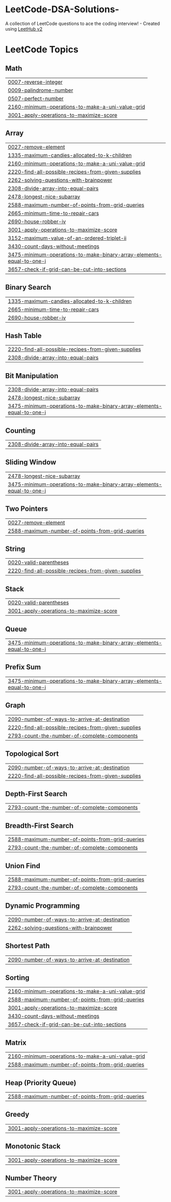 # LeetCode-DSA-Solutions-
A collection of LeetCode questions to ace the coding interview! - Created using [LeetHub v2](https://github.com/arunbhardwaj/LeetHub-2.0)

<!---LeetCode Topics Start-->
# LeetCode Topics
## Math
|  |
| ------- |
| [0007-reverse-integer](https://github.com/pranavv00/LeetCode-DSA-Solutions-/tree/master/0007-reverse-integer) |
| [0009-palindrome-number](https://github.com/pranavv00/LeetCode-DSA-Solutions-/tree/master/0009-palindrome-number) |
| [0507-perfect-number](https://github.com/pranavv00/LeetCode-DSA-Solutions-/tree/master/0507-perfect-number) |
| [2160-minimum-operations-to-make-a-uni-value-grid](https://github.com/pranavv00/LeetCode-DSA-Solutions-/tree/master/2160-minimum-operations-to-make-a-uni-value-grid) |
| [3001-apply-operations-to-maximize-score](https://github.com/pranavv00/LeetCode-DSA-Solutions-/tree/master/3001-apply-operations-to-maximize-score) |
## Array
|  |
| ------- |
| [0027-remove-element](https://github.com/pranavv00/LeetCode-DSA-Solutions-/tree/master/0027-remove-element) |
| [1335-maximum-candies-allocated-to-k-children](https://github.com/pranavv00/LeetCode-DSA-Solutions-/tree/master/1335-maximum-candies-allocated-to-k-children) |
| [2160-minimum-operations-to-make-a-uni-value-grid](https://github.com/pranavv00/LeetCode-DSA-Solutions-/tree/master/2160-minimum-operations-to-make-a-uni-value-grid) |
| [2220-find-all-possible-recipes-from-given-supplies](https://github.com/pranavv00/LeetCode-DSA-Solutions-/tree/master/2220-find-all-possible-recipes-from-given-supplies) |
| [2262-solving-questions-with-brainpower](https://github.com/pranavv00/LeetCode-DSA-Solutions-/tree/master/2262-solving-questions-with-brainpower) |
| [2308-divide-array-into-equal-pairs](https://github.com/pranavv00/LeetCode-DSA-Solutions-/tree/master/2308-divide-array-into-equal-pairs) |
| [2478-longest-nice-subarray](https://github.com/pranavv00/LeetCode-DSA-Solutions-/tree/master/2478-longest-nice-subarray) |
| [2588-maximum-number-of-points-from-grid-queries](https://github.com/pranavv00/LeetCode-DSA-Solutions-/tree/master/2588-maximum-number-of-points-from-grid-queries) |
| [2665-minimum-time-to-repair-cars](https://github.com/pranavv00/LeetCode-DSA-Solutions-/tree/master/2665-minimum-time-to-repair-cars) |
| [2690-house-robber-iv](https://github.com/pranavv00/LeetCode-DSA-Solutions-/tree/master/2690-house-robber-iv) |
| [3001-apply-operations-to-maximize-score](https://github.com/pranavv00/LeetCode-DSA-Solutions-/tree/master/3001-apply-operations-to-maximize-score) |
| [3152-maximum-value-of-an-ordered-triplet-ii](https://github.com/pranavv00/LeetCode-DSA-Solutions-/tree/master/3152-maximum-value-of-an-ordered-triplet-ii) |
| [3430-count-days-without-meetings](https://github.com/pranavv00/LeetCode-DSA-Solutions-/tree/master/3430-count-days-without-meetings) |
| [3475-minimum-operations-to-make-binary-array-elements-equal-to-one-i](https://github.com/pranavv00/LeetCode-DSA-Solutions-/tree/master/3475-minimum-operations-to-make-binary-array-elements-equal-to-one-i) |
| [3657-check-if-grid-can-be-cut-into-sections](https://github.com/pranavv00/LeetCode-DSA-Solutions-/tree/master/3657-check-if-grid-can-be-cut-into-sections) |
## Binary Search
|  |
| ------- |
| [1335-maximum-candies-allocated-to-k-children](https://github.com/pranavv00/LeetCode-DSA-Solutions-/tree/master/1335-maximum-candies-allocated-to-k-children) |
| [2665-minimum-time-to-repair-cars](https://github.com/pranavv00/LeetCode-DSA-Solutions-/tree/master/2665-minimum-time-to-repair-cars) |
| [2690-house-robber-iv](https://github.com/pranavv00/LeetCode-DSA-Solutions-/tree/master/2690-house-robber-iv) |
## Hash Table
|  |
| ------- |
| [2220-find-all-possible-recipes-from-given-supplies](https://github.com/pranavv00/LeetCode-DSA-Solutions-/tree/master/2220-find-all-possible-recipes-from-given-supplies) |
| [2308-divide-array-into-equal-pairs](https://github.com/pranavv00/LeetCode-DSA-Solutions-/tree/master/2308-divide-array-into-equal-pairs) |
## Bit Manipulation
|  |
| ------- |
| [2308-divide-array-into-equal-pairs](https://github.com/pranavv00/LeetCode-DSA-Solutions-/tree/master/2308-divide-array-into-equal-pairs) |
| [2478-longest-nice-subarray](https://github.com/pranavv00/LeetCode-DSA-Solutions-/tree/master/2478-longest-nice-subarray) |
| [3475-minimum-operations-to-make-binary-array-elements-equal-to-one-i](https://github.com/pranavv00/LeetCode-DSA-Solutions-/tree/master/3475-minimum-operations-to-make-binary-array-elements-equal-to-one-i) |
## Counting
|  |
| ------- |
| [2308-divide-array-into-equal-pairs](https://github.com/pranavv00/LeetCode-DSA-Solutions-/tree/master/2308-divide-array-into-equal-pairs) |
## Sliding Window
|  |
| ------- |
| [2478-longest-nice-subarray](https://github.com/pranavv00/LeetCode-DSA-Solutions-/tree/master/2478-longest-nice-subarray) |
| [3475-minimum-operations-to-make-binary-array-elements-equal-to-one-i](https://github.com/pranavv00/LeetCode-DSA-Solutions-/tree/master/3475-minimum-operations-to-make-binary-array-elements-equal-to-one-i) |
## Two Pointers
|  |
| ------- |
| [0027-remove-element](https://github.com/pranavv00/LeetCode-DSA-Solutions-/tree/master/0027-remove-element) |
| [2588-maximum-number-of-points-from-grid-queries](https://github.com/pranavv00/LeetCode-DSA-Solutions-/tree/master/2588-maximum-number-of-points-from-grid-queries) |
## String
|  |
| ------- |
| [0020-valid-parentheses](https://github.com/pranavv00/LeetCode-DSA-Solutions-/tree/master/0020-valid-parentheses) |
| [2220-find-all-possible-recipes-from-given-supplies](https://github.com/pranavv00/LeetCode-DSA-Solutions-/tree/master/2220-find-all-possible-recipes-from-given-supplies) |
## Stack
|  |
| ------- |
| [0020-valid-parentheses](https://github.com/pranavv00/LeetCode-DSA-Solutions-/tree/master/0020-valid-parentheses) |
| [3001-apply-operations-to-maximize-score](https://github.com/pranavv00/LeetCode-DSA-Solutions-/tree/master/3001-apply-operations-to-maximize-score) |
## Queue
|  |
| ------- |
| [3475-minimum-operations-to-make-binary-array-elements-equal-to-one-i](https://github.com/pranavv00/LeetCode-DSA-Solutions-/tree/master/3475-minimum-operations-to-make-binary-array-elements-equal-to-one-i) |
## Prefix Sum
|  |
| ------- |
| [3475-minimum-operations-to-make-binary-array-elements-equal-to-one-i](https://github.com/pranavv00/LeetCode-DSA-Solutions-/tree/master/3475-minimum-operations-to-make-binary-array-elements-equal-to-one-i) |
## Graph
|  |
| ------- |
| [2090-number-of-ways-to-arrive-at-destination](https://github.com/pranavv00/LeetCode-DSA-Solutions-/tree/master/2090-number-of-ways-to-arrive-at-destination) |
| [2220-find-all-possible-recipes-from-given-supplies](https://github.com/pranavv00/LeetCode-DSA-Solutions-/tree/master/2220-find-all-possible-recipes-from-given-supplies) |
| [2793-count-the-number-of-complete-components](https://github.com/pranavv00/LeetCode-DSA-Solutions-/tree/master/2793-count-the-number-of-complete-components) |
## Topological Sort
|  |
| ------- |
| [2090-number-of-ways-to-arrive-at-destination](https://github.com/pranavv00/LeetCode-DSA-Solutions-/tree/master/2090-number-of-ways-to-arrive-at-destination) |
| [2220-find-all-possible-recipes-from-given-supplies](https://github.com/pranavv00/LeetCode-DSA-Solutions-/tree/master/2220-find-all-possible-recipes-from-given-supplies) |
## Depth-First Search
|  |
| ------- |
| [2793-count-the-number-of-complete-components](https://github.com/pranavv00/LeetCode-DSA-Solutions-/tree/master/2793-count-the-number-of-complete-components) |
## Breadth-First Search
|  |
| ------- |
| [2588-maximum-number-of-points-from-grid-queries](https://github.com/pranavv00/LeetCode-DSA-Solutions-/tree/master/2588-maximum-number-of-points-from-grid-queries) |
| [2793-count-the-number-of-complete-components](https://github.com/pranavv00/LeetCode-DSA-Solutions-/tree/master/2793-count-the-number-of-complete-components) |
## Union Find
|  |
| ------- |
| [2588-maximum-number-of-points-from-grid-queries](https://github.com/pranavv00/LeetCode-DSA-Solutions-/tree/master/2588-maximum-number-of-points-from-grid-queries) |
| [2793-count-the-number-of-complete-components](https://github.com/pranavv00/LeetCode-DSA-Solutions-/tree/master/2793-count-the-number-of-complete-components) |
## Dynamic Programming
|  |
| ------- |
| [2090-number-of-ways-to-arrive-at-destination](https://github.com/pranavv00/LeetCode-DSA-Solutions-/tree/master/2090-number-of-ways-to-arrive-at-destination) |
| [2262-solving-questions-with-brainpower](https://github.com/pranavv00/LeetCode-DSA-Solutions-/tree/master/2262-solving-questions-with-brainpower) |
## Shortest Path
|  |
| ------- |
| [2090-number-of-ways-to-arrive-at-destination](https://github.com/pranavv00/LeetCode-DSA-Solutions-/tree/master/2090-number-of-ways-to-arrive-at-destination) |
## Sorting
|  |
| ------- |
| [2160-minimum-operations-to-make-a-uni-value-grid](https://github.com/pranavv00/LeetCode-DSA-Solutions-/tree/master/2160-minimum-operations-to-make-a-uni-value-grid) |
| [2588-maximum-number-of-points-from-grid-queries](https://github.com/pranavv00/LeetCode-DSA-Solutions-/tree/master/2588-maximum-number-of-points-from-grid-queries) |
| [3001-apply-operations-to-maximize-score](https://github.com/pranavv00/LeetCode-DSA-Solutions-/tree/master/3001-apply-operations-to-maximize-score) |
| [3430-count-days-without-meetings](https://github.com/pranavv00/LeetCode-DSA-Solutions-/tree/master/3430-count-days-without-meetings) |
| [3657-check-if-grid-can-be-cut-into-sections](https://github.com/pranavv00/LeetCode-DSA-Solutions-/tree/master/3657-check-if-grid-can-be-cut-into-sections) |
## Matrix
|  |
| ------- |
| [2160-minimum-operations-to-make-a-uni-value-grid](https://github.com/pranavv00/LeetCode-DSA-Solutions-/tree/master/2160-minimum-operations-to-make-a-uni-value-grid) |
| [2588-maximum-number-of-points-from-grid-queries](https://github.com/pranavv00/LeetCode-DSA-Solutions-/tree/master/2588-maximum-number-of-points-from-grid-queries) |
## Heap (Priority Queue)
|  |
| ------- |
| [2588-maximum-number-of-points-from-grid-queries](https://github.com/pranavv00/LeetCode-DSA-Solutions-/tree/master/2588-maximum-number-of-points-from-grid-queries) |
## Greedy
|  |
| ------- |
| [3001-apply-operations-to-maximize-score](https://github.com/pranavv00/LeetCode-DSA-Solutions-/tree/master/3001-apply-operations-to-maximize-score) |
## Monotonic Stack
|  |
| ------- |
| [3001-apply-operations-to-maximize-score](https://github.com/pranavv00/LeetCode-DSA-Solutions-/tree/master/3001-apply-operations-to-maximize-score) |
## Number Theory
|  |
| ------- |
| [3001-apply-operations-to-maximize-score](https://github.com/pranavv00/LeetCode-DSA-Solutions-/tree/master/3001-apply-operations-to-maximize-score) |
<!---LeetCode Topics End-->